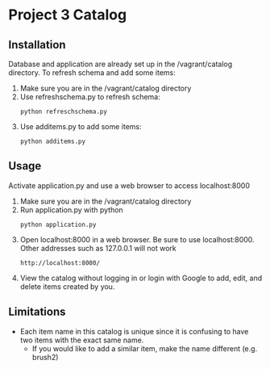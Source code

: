 # Project 3 Catalog


## Installation
Database and application are already set up in the /vagrant/catalog directory. To refresh schema and add some items:

1. Make sure you are in the /vagrant/catalog directory
2. Use refreshschema.py to refresh schema:
    ```
    python refreschschema.py
    ```
3. Use additems.py to add some items:
    ```
    python additems.py
    ```

## Usage

Activate application.py and use a web browser to access localhost:8000

1. Make sure you are in the /vagrant/catalog directory
2. Run application.py with python
    ```
    python application.py
    ```
3. Open localhost:8000 in a web browser. Be sure to use localhost:8000. Other addresses such as 127.0.0.1 will not work
    ```
    http://localhost:8000/
    ```
4. View the catalog without logging in or login with Google to add, edit, and delete items created by you.

## Limitations
* Each item name in this catalog is unique since it is confusing to have two items with the exact same name.
    * If you would like to add a similar item, make the name different (e.g. brush2)